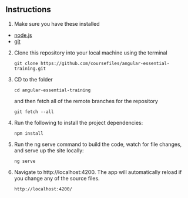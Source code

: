 

## Instructions

1. Make sure you have these installed
  - [node.js](http://nodejs.org/)
  - [git](http://git-scm.com/)

2. Clone this repository into your local machine using the terminal 

    `git clone https://github.com/coursefiles/angular-essential-training.git`
    
3. CD to the folder

    `cd angular-essential-training`

    and then fetch all of the remote branches for the repository
    
    `git fetch --all` 
    
4. Run the following to install the project dependencies:

    `npm install`
    
5. Run the ng serve command to build the code, watch for file changes, and serve up the site locally:

    `ng serve`

6. Navigate to http://localhost:4200. The app will automatically reload if you change any of the source files.

    `http://localhost:4200/`
